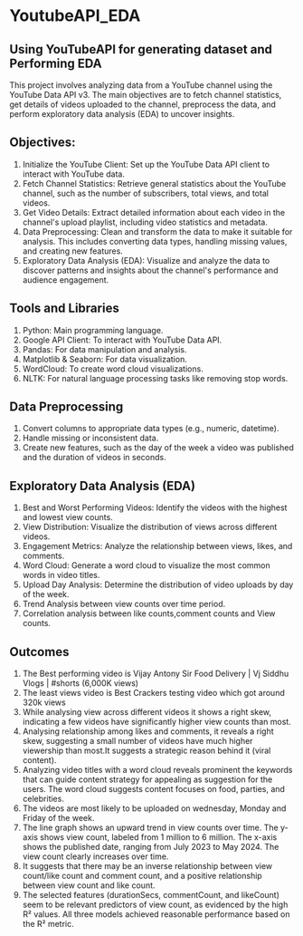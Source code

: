# YoutubeAPI_EDA
## Using YouTubeAPI for generating dataset and Performing EDA

This project involves analyzing data from a YouTube channel using the YouTube Data API v3. The main objectives are to fetch channel statistics, get details of videos uploaded to the channel, preprocess the data, and perform exploratory data analysis (EDA) to uncover insights.

## Objectives:
1) Initialize the YouTube Client: Set up the YouTube Data API client to interact with YouTube data.
2) Fetch Channel Statistics: Retrieve general statistics about the YouTube channel, such as the number of subscribers, total views, and total videos.
3) Get Video Details: Extract detailed information about each video in the channel's upload playlist, including video statistics and metadata.
4) Data Preprocessing: Clean and transform the data to make it suitable for analysis. This includes converting data types, handling missing values, and creating new features.
5) Exploratory Data Analysis (EDA): Visualize and analyze the data to discover patterns and insights about the channel's performance and audience engagement.

## Tools and Libraries
1) Python: Main programming language.
2) Google API Client: To interact with YouTube Data API.
3) Pandas: For data manipulation and analysis.
4) Matplotlib & Seaborn: For data visualization.
5) WordCloud: To create word cloud visualizations.
6) NLTK: For natural language processing tasks like removing stop words.

## Data Preprocessing
1) Convert columns to appropriate data types (e.g., numeric, datetime).
2) Handle missing or inconsistent data.
3) Create new features, such as the day of the week a video was published and the duration of videos in seconds.

## Exploratory Data Analysis (EDA)
1) Best and Worst Performing Videos: Identify the videos with the highest and lowest view counts.
2) View Distribution: Visualize the distribution of views across different videos.
3) Engagement Metrics: Analyze the relationship between views, likes, and comments.
4) Word Cloud: Generate a word cloud to visualize the most common words in video titles.
5) Upload Day Analysis: Determine the distribution of video uploads by day of the week.
6) Trend Analysis between view counts over time period.
7) Correlation analysis between like counts,comment counts and View counts.

## Outcomes
1) The Best performing video is Vijay Antony Sir Food Delivery | Vj Siddhu Vlogs | #shorts (6,000K views)
2) The least views video is Best Crackers testing video which got around 320k views
3) While analysing view across different videos it shows a right skew, indicating a few videos have significantly higher view counts than most.
4) Analysing relationship among likes and comments, it reveals a right skew, suggesting a small number of videos have much higher viewership than most.It suggests a strategic reason behind it (viral content).
5) Analyzing video titles with a word cloud reveals prominent the keywords that can guide content strategy for appealing as suggestion for the users. The word cloud suggests content focuses on food, parties, and celebrities.
6) The videos are most likely to be uploaded on wednesday, Monday and Friday of the week.
7) The line graph shows an upward trend in view counts over time. The y-axis shows view count, labeled from 1 million to 6 million. The x-axis shows the published date, ranging from July 2023 to May 2024. The view count clearly increases over time.
8) It suggests that there may be an inverse relationship between view count/like count and comment count, and a positive relationship between view count and like count.
9) The selected features (durationSecs, commentCount, and likeCount) seem to be relevant predictors of view count, as evidenced by the high R² values. All three models achieved reasonable performance based on the R² metric.
